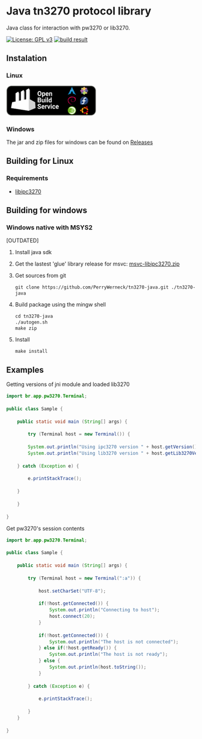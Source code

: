 # Java tn3270 protocol library

Java class for interaction with pw3270 or lib3270.

[![License: GPL v3](https://img.shields.io/badge/License-GPL%20v3-blue.svg)](https://www.gnu.org/licenses/gpl-3.0)
[![build result](https://build.opensuse.org/projects/home:PerryWerneck:pw3270/packages/tn3270-java/badge.svg?type=percent)](https://build.opensuse.org/package/show/home:PerryWerneck:pw3270/tn3270-java)

## Instalation

### Linux

[<img src="https://raw.githubusercontent.com/PerryWerneck/pw3270/master/branding/obs-badge-en.svg" alt="Download from open build service" height="80px">](https://software.opensuse.org/download.html?project=home%3APerryWerneck%3Apw3270&package=tn3270-java)

### Windows

The jar and zip files for windows can be found on [Releases](../../releases)

## Building for Linux

### Requirements

 * [libipc3270](../../../libipc3270)

## Building for windows

### Windows native with MSYS2

[OUTDATED]

1. Install java sdk

2. Get the lastest 'glue' library release for msvc: [msvc-libipc3270.zip](../../../libipc3270/releases)

3. Get sources from git

	```shell
	git clone https://github.com/PerryWerneck/tn3270-java.git ./tn3270-java
	```

4. Build package using the mingw shell

	```shell
	cd tn3270-java
	./autogen.sh
	make zip
	```
5. Install

	```shell
	make install
	```

## Examples

Getting versions of jni module and loaded lib3270

```java
import br.app.pw3270.Terminal;

public class Sample {

    public static void main (String[] args) {

        try (Terminal host = new Terminal()) {

		System.out.println("Using ipc3270 version " + host.getVersion() + "-" + host.getRevision());
		System.out.println("Using lib3270 version " + host.getLib3270Version() + "-" + host.getLib3270Revision()); 
		    
	} catch (Exception e) {

		e.printStackTrace();

	}
        
    }
    
}
```

Get pw3270's session contents

```java
import br.app.pw3270.Terminal;

public class Sample {

	public static void main (String[] args) {

		try (Terminal host = new Terminal(":a")) {
			
			host.setCharSet("UTF-8");
			
			if(!host.getConnected()) {
				System.out.println("Connecting to host");
				host.connect(20);
			}

			if(!host.getConnected()) {
				System.out.println("The host is not connected");
			} else if(!host.getReady()) {
				System.out.println("The host is not ready");
			} else {
				System.out.println(host.toString());
			}
		        
		} catch (Exception e) {
		
			e.printStackTrace();

		}
	}
    
}
```

